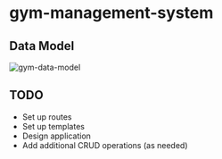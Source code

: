 # gym-management-system

## Data Model

![gym-data-model](https://github.com/franciscobortega/gym-management-system/assets/121342618/33af42b9-e7f9-4ff7-b226-d212b994f921)

## TODO

- Set up routes
- Set up templates
- Design application
- Add additional CRUD operations (as needed)
